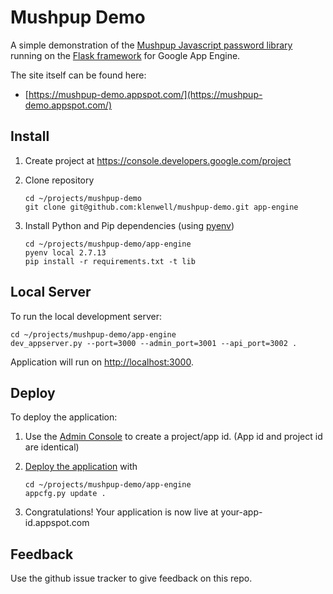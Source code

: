 # Mushpup Demo

A simple demonstration of the [Mushpup Javascript password library](https://github.com/klenwell/mushpup)
running on the [Flask framework](https://github.com/GoogleCloudPlatform/appengine-python-flask-skeleton)
for Google App Engine.

The site itself can be found here:

- [https://mushpup-demo.appspot.com/](https://mushpup-demo.appspot.com/)


## Install

1. Create project at https://console.developers.google.com/project
2. Clone repository

   ```
   cd ~/projects/mushpup-demo
   git clone git@github.com:klenwell/mushpup-demo.git app-engine
   ```

3. Install Python and Pip dependencies (using [pyenv](https://github.com/yyuu/pyenv))

   ```
   cd ~/projects/mushpup-demo/app-engine
   pyenv local 2.7.13
   pip install -r requirements.txt -t lib
   ```

## Local Server

To run the local development server:

    cd ~/projects/mushpup-demo/app-engine
    dev_appserver.py --port=3000 --admin_port=3001 --api_port=3002 .

Application will run on [http://localhost:3000](http://localhost:3000).


## Deploy

To deploy the application:

1. Use the [Admin Console](https://appengine.google.com) to create a
   project/app id. (App id and project id are identical)
1. [Deploy the
   application](https://developers.google.com/appengine/docs/python/tools/uploadinganapp) with

   ```
   cd ~/projects/mushpup-demo/app-engine
   appcfg.py update .
   ```
1. Congratulations!  Your application is now live at your-app-id.appspot.com


## Feedback

Use the github issue tracker to give feedback on this repo.
